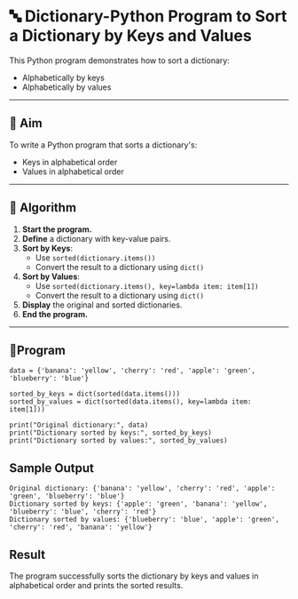 # 🔤 Dictionary-Python Program to Sort a Dictionary by Keys and Values

This Python program demonstrates how to sort a dictionary:
- Alphabetically by keys
- Alphabetically by values

---

## 🎯 Aim

To write a Python program that sorts a dictionary's:
- Keys in alphabetical order
- Values in alphabetical order

---

## 🧠 Algorithm

1. **Start the program.**
2. **Define** a dictionary with key-value pairs.
3. **Sort by Keys**:
   - Use `sorted(dictionary.items())`
   - Convert the result to a dictionary using `dict()`
4. **Sort by Values**:
   - Use `sorted(dictionary.items(), key=lambda item: item[1])`
   - Convert the result to a dictionary using `dict()`
5. **Display** the original and sorted dictionaries.
6. **End the program.**

---

## 🧪Program
```
data = {'banana': 'yellow', 'cherry': 'red', 'apple': 'green', 'blueberry': 'blue'}

sorted_by_keys = dict(sorted(data.items()))
sorted_by_values = dict(sorted(data.items(), key=lambda item: item[1]))

print("Original dictionary:", data)
print("Dictionary sorted by keys:", sorted_by_keys)
print("Dictionary sorted by values:", sorted_by_values)
```

## Sample Output
```
Original dictionary: {'banana': 'yellow', 'cherry': 'red', 'apple': 'green', 'blueberry': 'blue'}
Dictionary sorted by keys: {'apple': 'green', 'banana': 'yellow', 'blueberry': 'blue', 'cherry': 'red'}
Dictionary sorted by values: {'blueberry': 'blue', 'apple': 'green', 'cherry': 'red', 'banana': 'yellow'}
```

## Result

The program successfully sorts the dictionary by keys and values in alphabetical order and prints the sorted results.

